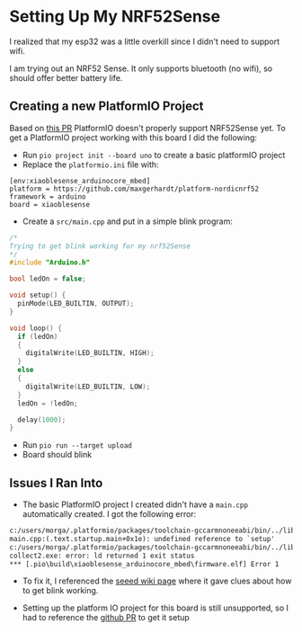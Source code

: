 # Setting Up My NRF52Sense

I realized that my esp32 was a little overkill since I didn't need to support wifi.

I am trying out an NRF52 Sense. It only supports bluetooth (no wifi), so should offer better battery life.

## Creating a new PlatformIO Project

Based on [this PR](https://github.com/platformio/platform-nordicnrf52/pull/151) PlatformIO doesn't properly support NRF52Sense yet. To get a PlatformIO project working with this board I did the following:


* Run `pio project init --board uno` to create a basic platformIO project
* Replace the `platformio.ini` file with:
```text
[env:xiaoblesense_arduinocore_mbed]
platform = https://github.com/maxgerhardt/platform-nordicnrf52
framework = arduino
board = xiaoblesense
```
* Create a `src/main.cpp` and put in a simple blink program:
```c++
/*
Trying to get blink working for my nrf52Sense
*/
#include "Arduino.h"

bool ledOn = false;

void setup() {
  pinMode(LED_BUILTIN, OUTPUT);
}

void loop() {
  if (ledOn)
  {
    digitalWrite(LED_BUILTIN, HIGH);
  }
  else
  {
    digitalWrite(LED_BUILTIN, LOW);
  }
  ledOn = !ledOn;

  delay(1000);
}
```
* Run `pio run --target upload`
* Board should blink

## Issues I Ran Into

* The basic PlatformIO project I created didn't have a `main.cpp` automatically created. I got the following error:
```txt
c:/users/morga/.platformio/packages/toolchain-gccarmnoneeabi/bin/../lib/gcc/arm-none-eabi/8.2.1/../../../../arm-none-eabi/bin/ld.exe: .pio\build\xiaoblesense_arduinocore_mbed\libFrameworkArduino.a(main.cpp.o): in function `main':
main.cpp:(.text.startup.main+0x1e): undefined reference to `setup'
c:/users/morga/.platformio/packages/toolchain-gccarmnoneeabi/bin/../lib/gcc/arm-none-eabi/8.2.1/../../../../arm-none-eabi/bin/ld.exe: main.cpp:(.text.startup.main+0x22): undefined reference to `loop'
collect2.exe: error: ld returned 1 exit status
*** [.pio\build\xiaoblesense_arduinocore_mbed\firmware.elf] Error 1
```

  * To fix it, I referenced the [seeed wiki page](https://wiki.seeedstudio.com/XIAO_BLE/#playing-with-the-built-in-3-in-one-led) where it gave clues about how to get blink working.


* Setting up the platform IO project for this board is still unsupported, so I had to reference the [github PR](https://github.com/platformio/platform-nordicnrf52/pull/151) to get it setup